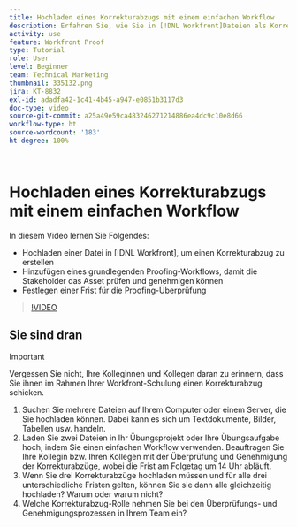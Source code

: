 ```yaml
---
title: Hochladen eines Korrekturabzugs mit einem einfachen Workflow
description: Erfahren Sie, wie Sie in [!DNL Workfront]Dateien als Korrekturabzüge hochladen, einen einfachen Proofing-Workflow für die Überprüfung und Genehmigung durch Stakeholder einrichten und Fristen für die Überprüfung von Korrekturabzügen festlegen.
activity: use
feature: Workfront Proof
type: Tutorial
role: User
level: Beginner
team: Technical Marketing
thumbnail: 335132.png
jira: KT-8832
exl-id: adadfa42-1c41-4b45-a947-e0851b3117d3
doc-type: video
source-git-commit: a25a49e59ca483246271214886ea4dc9c10e8d66
workflow-type: ht
source-wordcount: '183'
ht-degree: 100%

---
```


# Hochladen eines Korrekturabzugs mit einem einfachen Workflow

In diesem Video lernen Sie Folgendes:

* Hochladen einer Datei in [!DNL Workfront], um einen Korrekturabzug zu erstellen
* Hinzufügen eines grundlegenden Proofing-Workflows, damit die Stakeholder das Asset prüfen und genehmigen können
* Festlegen einer Frist für die Proofing-Überprüfung

>[!VIDEO](https://video.tv.adobe.com/v/335132/?quality=12&learn=on)

## Sie sind dran

>[!IMPORTANT]
>
>Vergessen Sie nicht, Ihre Kolleginnen und Kollegen daran zu erinnern, dass Sie ihnen im Rahmen Ihrer Workfront-Schulung einen Korrekturabzug schicken.


1. Suchen Sie mehrere Dateien auf Ihrem Computer oder einem Server, die Sie hochladen können. Dabei kann es sich um Textdokumente, Bilder, Tabellen usw. handeln.
1. Laden Sie zwei Dateien in Ihr Übungsprojekt oder Ihre Übungsaufgabe hoch, indem Sie einen einfachen Workflow verwenden. Beauftragen Sie Ihre Kollegin bzw. Ihren Kollegen mit der Überprüfung und Genehmigung der Korrekturabzüge, wobei die Frist am Folgetag um 14 Uhr abläuft.
1. Wenn Sie drei Korrekturabzüge hochladen müssen und für alle drei unterschiedliche Fristen gelten, können Sie sie dann alle gleichzeitig hochladen? Warum oder warum nicht?
1. Welche Korrekturabzug-Rolle nehmen Sie bei den Überprüfungs- und Genehmigungsprozessen in Ihrem Team ein?

<!--
## Learn more
* Supported proofing file types
* Configure a proof
-->

<!--
## Guides
* Plan a basic workflow worksheet
* Upload proofs in Workfront
-->
